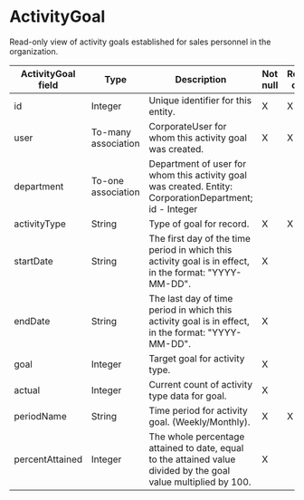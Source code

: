 # ActivityGoal

Read-only view of activity goals established for sales personnel in the organization.

| **ActivityGoal field** | **Type** | **Description** | **Not null** | **Read-only** |
| --- | --- | --- | --- | --- |
| id | Integer | Unique identifier for this entity. | X | X |
| user | To-many association | CorporateUser for whom this activity goal was created. | X | X |
| department | To-one association | Department of user for whom this activity goal was created. Entity: CorporationDepartment; id - Integer | | |
| activityType | String | Type of goal for record. | X | X |
| startDate | String | The first day of the time period in which this activity goal is in effect, in the format: "YYYY-MM-DD". | X | |
| endDate | String | The last day of time period in which this activity goal is in effect, in the format: "YYYY-MM-DD". | X | |
| goal | Integer | Target goal for activity type. | X | |
| actual | Integer | Current count of activity type data for goal. | X | |
| periodName | String | Time period for activity goal. (Weekly/Monthly). | X | X |
| percentAttained | Integer | The whole percentage attained to date, equal to the attained value divided by the goal value multiplied by 100. | X | |